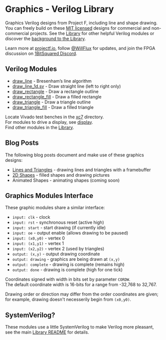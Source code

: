 # Graphics - Verilog Library

Graphics Verilog designs from Project F, including line and shape drawing. You can freely build on these [MIT licensed](../../LICENSE) designs for commercial and non-commercial projects. See the [Library](../) for other helpful Verilog modules or discover the [background to the Library](https://projectf.io/posts/verilog-library-announcement/).

Learn more at [projectf.io](https://projectf.io/), follow [@WillFlux](https://twitter.com/WillFlux) for updates, and join the FPGA discussion on [1BitSquared Discord](https://1bitsquared.com/pages/chat).

## Verilog Modules

* [draw_line](draw_line.sv) - Bresenham’s line algorithm
* [draw_line_1d.sv](draw_line_1d.sv) - Draw straight line (left to right only)
* [draw_rectangle](draw_rectangle.sv) - Draw a rectangle outline
* [draw_rectangle_fill](draw_rectangle_fill.sv) - Draw a filled rectangle
* [draw_triangle](draw_triangle.sv) - Draw a triangle outline
* [draw_triangle_fill](draw_triangle_fill.sv) - Draw a filled triangle

Locate Vivado test benches in the [xc7](xc7) directory.  
For modules to drive a display, see [display](../display/).  
Find other modules in the [Library](../).

## Blog Posts

The following blog posts document and make use of these graphics designs:

* [Lines and Triangles](https://projectf.io/posts/lines-and-triangles/) - drawing lines and triangles with a framebuffer
* [2D Shapes](https://projectf.io/posts/fpga-shapes/) - filled shapes and drawing pictures
* Animated Shapes - animating shapes (coming soon)

## Graphics Modules Interface

These graphic modules share a similar interface:

* `input: clk` - clock
* `input: rst` - synchronous reset (active high)
* `input: start` - start drawing (if currently idle)
* `input: oe` - output enable (allows drawing to be paused)
* `input: (x0,y0)` - vertex 0
* `input: (x1,y1)` - vertex 1
* `input: (x2,y2)` - vertex 2 (used by triangles)
* `output: (x,y)` - output drawing coordinate
* `output: drawing` - graphics are being drawn at `(x,y)`
* `output: complete` - drawing is complete (remains high)
* `output: done` - drawing is complete (high for one tick)

Coordinates signed with width in bits set by parameter `CORDW`.  
The default coordinate width is 16-bits for a range from -32,768 to 32,767.

Drawing order or direction may differ from the order coordinates are given;
for example, drawing doesn't necesserily begin from `(x0,y0)`.

## SystemVerilog?

These modules use a little SystemVerilog to make Verilog more pleasant, see the main [Library README](../README.md#systemverilog) for details.

